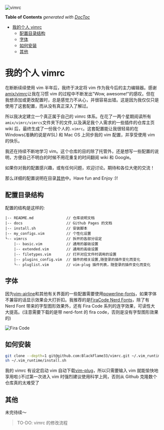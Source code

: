 ![vimrc](https://socialify.git.ci/BlackFlame33/vimrc/image?description=1&descriptionEditable=My%20vimrc&font=Source%20Code%20Pro&forks=1&issues=1&language=1&logo=http%3A%2F%2Fblackflame33.cn%2Fimg%2Favatar.png&owner=1&pattern=Plus&pulls=1&stargazers=1&theme=Light)


<!-- START doctoc generated TOC please keep comment here to allow auto update -->
<!-- DON'T EDIT THIS SECTION, INSTEAD RE-RUN doctoc TO UPDATE -->
**Table of Contents**  *generated with [DocToc](https://github.com/thlorenz/doctoc)*

- [我的个人 vimrc](#%E6%88%91%E7%9A%84%E4%B8%AA%E4%BA%BA-vimrc)
  - [配置目录结构](#%E9%85%8D%E7%BD%AE%E7%9B%AE%E5%BD%95%E7%BB%93%E6%9E%84)
  - [字体](#%E5%AD%97%E4%BD%93)
  - [如何安装](#%E5%A6%82%E4%BD%95%E5%AE%89%E8%A3%85)
  - [其他](#%E5%85%B6%E4%BB%96)

<!-- END doctoc generated TOC please keep comment here to allow auto update -->


# 我的个人 vimrc

在断断续续使用 vim 半年后，我终于决定将 vim 作为我今后的主力编辑器。感谢[amix/vimrc](https://github.com/amix/vimrc)让我在习惯 vim 的过程中不断发出"Wow, awesome!"的感叹。但在我想添加或更改配置时，总是感觉力不从心，并很容易出错。这是因为我仅仅只是使用了这套配置，而从没有真正深入了解过。

所以我决定建立一个真正属于自己的 vimrc 体系。在花了一两个星期阅读所有<code>amix/vimrc/vimrcs</code>文件夹下的文件,以及满足我个人需求的一些插件的仓库主页 wiki 后，最终生成了一份我个人的<code>.vimrc</code>。这套配置能让我很轻易的在 Windows(准确的说是WSL) 和 Mac OS 上同步我的 vim 配置，并享受使用 vim 的快乐。

我还在持续不断地学习 vim。这个仓库的目的除了托管外，还是想写一些配置的说明，方便自己不明白的时候不用花重复的时间翻阅 wiki 和 Google。

如果你对我的配置感兴趣，或有任何问题，欢迎讨论。期待和各位大佬的交流！

那么详细的配置说明在目录[其他](#其他)中。Have fun and Enjoy :)!

## 配置目录结构

配置的结构是这样的:

```shell
|-- README.md               // 仓库说明文档
|-- docs                    // Github Pages 的文档
|-- install.sh              // 安装脚本
|-- my_configs.vim          // 个性化设置 
└-- vimrcs                  // 拆开的各部分设定
    |-- basic.vim           // 通用的基础设置
    |-- extended.vim        // 通用的高级设置
    |-- filetypes.vim       // 打开对应文件时调用的设置
    |-- plugins_config.vim  // 插件的相关设置,随登录的插件变化而变化
    └-- pluglist.vim        // vim-plug 插件列表，随登录的插件变化而变化
```

## 字体

因为[vim-airline](https://github.com/vim-airline/vim-airline)和其他有关界面的一些配置需要使用[powerline-fonts](https://github.com/powerline/fonts)，如果字体不兼容的话显示效果会大打折扣。我推荐的是[FiraCode Nerd Fonts](https://github.com/tonsky/FiraCode)，除了有 Nerd Font 带来的字型图形效果外，还有 Fira Code 系列的连字效果，可读性大大提高。(注意需要下载的是带 nerd-font 的 fira code，否则是没有字型图形效果的)

![Fira Code](https://cdn.jsdelivr.net/gh/BlackFlame33/ImgHosting@master/img/20201129144406.svg)

## 如何安装

```bash
git clone --depth=1 git@github.com:BlackFlame33/vimrc.git ~/.vim_runtime
sh ~/.vim_runtime/install.sh
```

我的 vimrc 有设定启动 vim 自动下载[vim-plug](https://github.com/junegunn/vim-plug)，所以只需要输入 vim 就能愉快地享用啦:)不过第一次进入 vim 时强烈建议使用科学上网，否则从 Github 克隆数个仓库真的太难受了



## 其他

未完待续～

> TO-DO: vimrc 的修改流程
